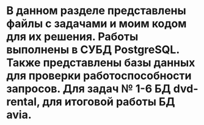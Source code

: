 # В данном разделе представлены файлы с задачами и моим кодом для их решения. Работы выполнены в СУБД PostgreSQL. Также представлены базы данных для проверки работоспособности запросов. Для задач № 1-6 БД dvd-rental, для итоговой работы БД avia.